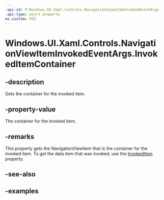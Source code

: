 ```yaml
---
-api-id: P:Windows.UI.Xaml.Controls.NavigationViewItemInvokedEventArgs.InvokedItemContainer
-api-type: winrt property
ms.custom: RS5
---
```


<!-- Property syntax.
public NavigationViewItemBase InvokedItemContainer { get; }
-->

# Windows.UI.Xaml.Controls.NavigationViewItemInvokedEventArgs.InvokedItemContainer

## -description

Gets the container for the invoked item.

## -property-value

The container for the invoked item.

## -remarks

This property gets the NavigationViewItem that is the container for the invoked item. To get the data item that was invoked, use the [InvokedItem](navigationviewiteminvokedeventargs_invokeditem.md) property.

## -see-also

## -examples

